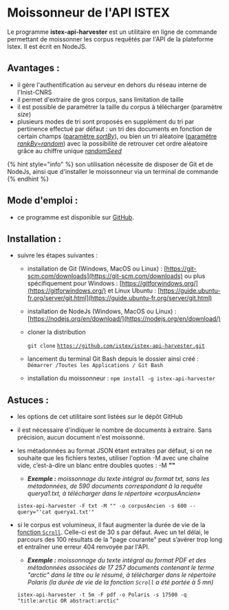 # Moissonneur de l'API ISTEX

Le programme **istex-api-harvester** est un utilitaire en ligne de commande permettant de moissonner les corpus requêtés par l'API de la plateforme Istex. Il est écrit en NodeJS.

## **Avantages** : &#x20;

* il gère l'authentification au serveur en dehors du réseau interne de l'Inist-CNRS
* il permet d'extraire de gros corpus, sans limitation de taille
* il est possible de paramétrer la taille du corpus à télécharger (paramètre _size_)
* plusieurs modes de tri sont proposés en supplément du tri par pertinence effectué par défaut :  un tri des documents en fonction de certain champs ([paramètre _sortBy_](../../api/results/sortby.md)), ou bien un tri aléatoire ([paramètre _rankBy=random_](../../api/results/scoring.md)) avec la possibilité de retrouver cet ordre aléatoire  grâce au chiffre unique [_randomSeed_](../../api/results/scoring.md)



{% hint style="info" %}
son utilisation nécessite de disposer de Git et de NodeJs, ainsi que d'installer le moissonneur via un terminal de commande
{% endhint %}

## **Mode d'emploi :**&#x20;

* ce programme est disponible sur [GitHub](https://github.com/istex/istex-api-harvester).

## **Installation :**&#x20;

* suivre les étapes suivantes :
  * installation de Git (Windows, MacOS ou Linux) : [https://git-scm.com/downloads](https://git-scm.com/downloads) ou plus spécifiquement pour Windows : [https://gitforwindows.org/](https://gitforwindows.org/) et Linux Ubuntu : [https://guide.ubuntu-fr.org/server/git.html](https://guide.ubuntu-fr.org/server/git.html)
  * installation de NodeJs (Windows, MacOS ou Linux) : [https://nodejs.org/en/download/](https://nodejs.org/en/download/)
  *   cloner la distribution

      `git clone` [`https://github.com/istex/istex-api-harvester.git`](https://github.com/istex/istex-api-harvester.git)
  * lancement du terminal Git Bash depuis le dossier ainsi créé : `Démarrer /Toutes les Applications / Git Bash`
  * installation du moissonneur : `npm install -g istex-api-harvester`

## **Astuces :**

* les options de cet utilitaire sont listées sur le dépôt GitHub&#x20;
* il est nécessaire d'indiquer le nombre de documents à extraire. Sans précision, aucun document n'est moissonné.
*   les métadonnées au format JSON étant extraites par défaut, si on ne souhaite que les fichiers textes, utiliser l'option -M avec une chaîne vide, c’est-à-dire un blanc entre doubles quotes : -M **""**

    * _**Exemple :** moissonnage du texte intégral au format txt, sans les métadonnées, de 590 documents correspondant à la requête querya1.txt, à télécharger dans le répertoire «corpusAncien»_

    `istex-api-harvester -F txt -M "" -o corpusAncien -s 600 --query="'cat querya1.txt'"`
*   si le corpus est volumineux, il faut augmenter la durée de vie de la [fonction `Scroll`](../../api/results/scroll.md). Celle-ci est de 30 s par défaut. Avec un tel délai, le parcours des 100 résultats de la "page courante" peut s’avérer trop long et entraîner une erreur 404 renvoyée par l'API.

    * _**Exemple :** moissonnage du texte intégral au format PDF et des métadonnées associées de 17 257 documents contenant le terme "arctic" dans le titre ou le résumé, à télécharger dans le répertoire Polaris (la durée de vie de la fonction `Scroll` a été portée à 5 mn)_

    `istex-api-harvester -t 5m -F pdf -o Polaris -s 17500 -q "title:arctic OR abstract:arctic"`
